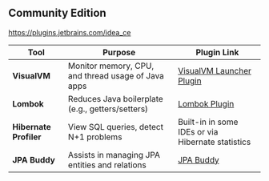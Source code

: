 ## Community Edition

https://plugins.jetbrains.com/idea_ce

| **Tool**               | **Purpose**                                        | **Plugin Link**                                                                         |
| ---------------------- | -------------------------------------------------- | --------------------------------------------------------------------------------------- |
| **VisualVM**           | Monitor memory, CPU, and thread usage of Java apps | [VisualVM Launcher Plugin](https://plugins.jetbrains.com/plugin/7115-visualvm-launcher) |
| **Lombok**             | Reduces Java boilerplate (e.g., getters/setters)   | [Lombok Plugin](https://plugins.jetbrains.com/plugin/6317-lombok)                       |
| **Hibernate Profiler** | View SQL queries, detect N+1 problems              | Built-in in some IDEs or via Hibernate statistics                                       |
| **JPA Buddy**          | Assists in managing JPA entities and relations     | [JPA Buddy](https://plugins.jetbrains.com/plugin/15075-jpa-buddy)                       |

